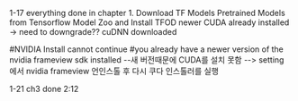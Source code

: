 1-17
everything done in chapter 1. Download TF Models Pretrained Models from Tensorflow Model Zoo and Install TFOD 
newer CUDA already installed -> need to downgrade??
cuDNN downloaded

#NVIDIA Install cannot continue
#you already have a newer version of the nvidia frameview sdk installed   --새 버전때문에 CUDA를 설치 못함
--> setting 에서 nvidia frameview 언인스톨 후 다시 쿠다 인스톨러를 실행

1-21
ch3 done 2:12